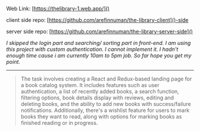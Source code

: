 Web Link: [https://thelibrary-1.web.app/]()

client side repo: [https://github.com/arefinnuman/the-library-client]()-side

server side repo: [https://github.com/arefinnuman/the-library-server-side]()


*I skipped the login part and searching/ sorting part in front-end. I am using this project with custom authentication. I cannot implement it. I hadn't enough time cause i am currently 10am to 5pm job. So far hope you get my point.*


---



> The task involves creating a React and Redux-based landing page for a book catalog system. It includes features such as user authentication, a list of recently added books, a search function, filtering options, book details display with reviews, editing and deleting books, and the ability to add new books with success/failure notifications. Additionally, there's a wishlist feature for users to mark books they want to read, along with options for marking books as finished reading or in progress.
